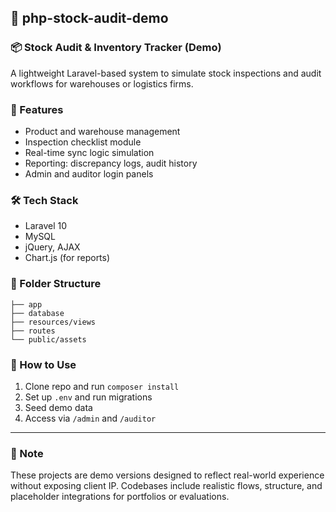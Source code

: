 ## 📘 php-stock-audit-demo

### 📦 Stock Audit & Inventory Tracker (Demo)

A lightweight Laravel-based system to simulate stock inspections and audit workflows for warehouses or logistics firms.

### 🚀 Features

* Product and warehouse management
* Inspection checklist module
* Real-time sync logic simulation
* Reporting: discrepancy logs, audit history
* Admin and auditor login panels

### 🛠️ Tech Stack

* Laravel 10
* MySQL
* jQuery, AJAX
* Chart.js (for reports)

### 📂 Folder Structure

```
├── app
├── database
├── resources/views
├── routes
└── public/assets
```

### 🔧 How to Use

1. Clone repo and run `composer install`
2. Set up `.env` and run migrations
3. Seed demo data
4. Access via `/admin` and `/auditor`

---

### 📢 Note

These projects are demo versions designed to reflect real-world experience without exposing client IP. Codebases include realistic flows, structure, and placeholder integrations for portfolios or evaluations.
